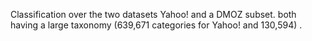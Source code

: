 Classification over the two datasets Yahoo! and a DMOZ subset.  both having a large taxonomy (639,671 categories for Yahoo! and  130,594) .
